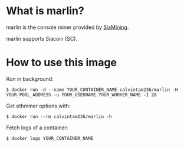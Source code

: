 # What is marlin?

marlin is the console miner provided by [SiaMining](https://github.com/SiaMining/marlin).

marlin supports Siacoin (SC).

# How to use this image

Run in background:

```console
$ docker run -d --name YOUR_CONTAINER_NAME calvintam236/marlin -H YOUR_POOL_ADDRESS -u YOUR_USERNAME.YOUR_WORKER_NAME -I 28
```

Get ethminer options with:

```console
$ docker run --rm calvintam236/marlin -h
```

Fetch logs of a container:

```console
$ docker logs YOUR_CONTAINER_NAME
```
